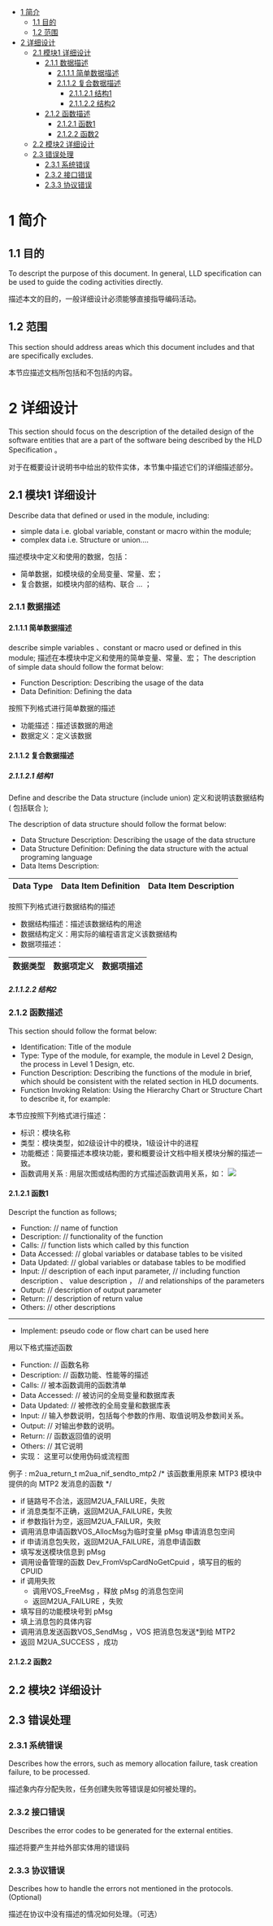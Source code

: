 <!-- TOC -->

- [1 简介](#1-简介)
    - [1.1 目的](#11-目的)
    - [1.2 范围](#12-范围)
- [2 详细设计](#2-详细设计)
    - [2.1 模块1 详细设计](#21-模块1-详细设计)
        - [2.1.1 数据描述](#211-数据描述)
            - [2.1.1.1 简单数据描述](#2111-简单数据描述)
            - [2.1.1.2 复合数据描述](#2112-复合数据描述)
                - [2.1.1.2.1 结构1](#21121-结构1)
                - [2.1.1.2.2 结构2](#21122-结构2)
        - [2.1.2 函数描述](#212-函数描述)
            - [2.1.2.1 函数1](#2121-函数1)
            - [2.1.2.2 函数2](#2122-函数2)
    - [2.2 模块2 详细设计](#22-模块2-详细设计)
    - [2.3 错误处理](#23-错误处理)
        - [2.3.1 系统错误](#231-系统错误)
        - [2.3.2 接口错误](#232-接口错误)
        - [2.3.3 协议错误](#233-协议错误)

<!-- /TOC -->

# 1 简介
## 1.1 目的
To descript the purpose of this document. In general, LLD specification can be used to guide the coding activities directly.

描述本文的目的，一般详细设计必须能够直接指导编码活动。
## 1.2 范围
This section should address areas which this document includes and that are specifically excludes. 

本节应描述文档所包括和不包括的内容。

# 2 详细设计
This section should focus on the description of the detailed design of the software entities that are a part of the software being described by the HLD Specification 。

对于在概要设计说明书中给出的软件实体，本节集中描述它们的详细描述部分。
## 2.1 模块1 详细设计
Describe data that defined or used in the module, including:
* simple data i.e. global variable, constant or macro within the module;
* complex data i.e. Structure or union....

描述模块中定义和使用的数据，包括：
* 简单数据，如模块级的全局变量、常量、宏；
* 复合数据，如模块内部的结构、联合 ... ；
### 2.1.1 数据描述
#### 2.1.1.1 简单数据描述
describe simple variables 、constant or macro used or defined in this module;
描述在本模块中定义和使用的简单变量、常量、宏；
The description of simple data should follow the format below:
* Function Description: Describing the usage of the data
* Data Definition: Defining the data

按照下列格式进行简单数据的描述
* 功能描述：描述该数据的用途
* 数据定义：定义该数据

#### 2.1.1.2 复合数据描述
##### 2.1.1.2.1 结构1
Define and describe the Data structure (include union)
定义和说明该数据结构 ( 包括联合 );

The description of data structure should follow the format below:
* Data Structure Description: Describing the usage of the data structure
* Data Structure Definition: Defining the data structure with the actual programing language
* Data Items Description:

| Data Type | Data Item Definition | Data Item Description|
|:--|:--|:--|

按照下列格式进行数据结构的描述
* 数据结构描述：描述该数据结构的用途
* 数据结构定义：用实际的编程语言定义该数据结构
* 数据项描述：

| 数据类型 | 数据项定义 | 数据项描述|
|:--|:--|:--|
##### 2.1.1.2.2 结构2
### 2.1.2 函数描述
This section should follow the format below:
* Identification: Title of the module
* Type: Type of the module, for example, the module in Level 2 Design, the process in Level 1 Design, etc.
* Function Description: Describing the functions of the module in brief, which should be consistent with the related section in HLD documents.
* Function Invoking Relation: Using the Hierarchy Chart or Structure Chart to describe it, for example:

本节应按照下列格式进行描述：
* 标识：模块名称
* 类型：模块类型，如2级设计中的模块，1级设计中的进程
* 功能概述：简要描述本模块功能，要和概要设计文档中相关模块分解的描述一致。
* 函数调用关系 :  用层次图或结构图的方式描述函数调用关系，如：
![](./images/2020-05-26-23-17-00.png)
#### 2.1.2.1 函数1
Descript the function as follows;
* Function: // name of function
* Description: // functionality of the function
* Calls: // function lists which called by this function
* Data Accessed: // global variables or database tables to be visited 
* Data Updated: // global variables or database tables to be modified 
* Input: // description of each input parameter,
 // including function description 、 value description ，
 // and relationships of the parameters
* Output: // description of output parameter
* Return: // description of return value
* Others: // other descriptions
----------------------------------------------------------------------------------------------------
* Implement: pseudo code or flow chart can be used here

用以下格式描述函数  
* Function: //  函数名称
* Description: //  函数功能、性能等的描述
* Calls: //  被本函数调用的函数清单
* Data Accessed: //  被访问的全局变量和数据库表
* Data Updated: //  被修改的全局变量和数据库表
* Input: //  输入参数说明，包括每个参数的作用、取值说明及参数间关系。
* Output: //  对输出参数的说明。
* Return: //  函数返回值的说明
* Others: //  其它说明
* 实现：   这里可以使用伪码或流程图


例子 :
m2ua_return_t m2ua_nif_sendto_mtp2
/* 该函数重用原来 MTP3 模块中提供的向 MTP2 发消息的函数 */
* if  链路号不合法，返回M2UA_FAILURE，失败
* if  消息类型不正确，返回M2UA_FAILURE，失败
* if  参数指针为空，返回M2UA_FAILUR，失败
* 调用消息申请函数VOS_AllocMsg为临时变量 pMsg 申请消息包空间
* if 申请消息包失败，返回M2UA_FAILURE，消息申请函数
* 填写发送模块信息到 pMsg
* 调用设备管理的函数 Dev_FromVspCardNoGetCpuid ，填写目的板的 CPUID
* if 调用失败
    * 调用VOS_FreeMsg ，释放 pMsg 的消息包空间
    * 返回M2UA_FAILURE ，失败
* 填写目的功能模块号到 pMsg
* 填上消息包的具体内容
* 调用消息发送函数VOS_SendMsg ，VOS 把消息包发送*到给 MTP2
* 返回  M2UA_SUCCESS ，成功
#### 2.1.2.2 函数2
## 2.2 模块2 详细设计
## 2.3 错误处理
### 2.3.1 系统错误
Describes how the errors, such as memory allocation failure, task creation failure, to be processed.

描述象内存分配失败，任务创建失败等错误是如何被处理的。
### 2.3.2 接口错误
Describes the error codes to be generated for the external entities.

描述将要产生并给外部实体用的错误码
### 2.3.3 协议错误
Describes how to handle the errors not mentioned in the protocols. (Optional)

描述在协议中没有描述的情况如何处理。（可选）

